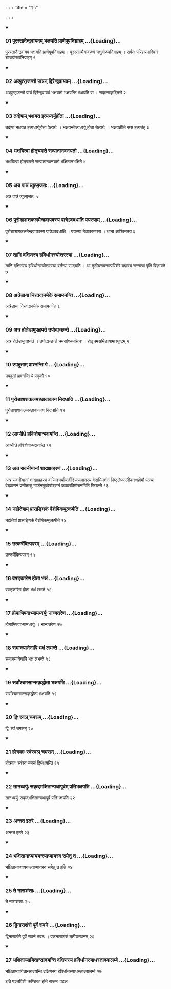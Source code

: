 +++
title = "२५"

+++

<div class="js_include" includetitle="true" newlevelforh1="3" unfilled="" url="/vedAH_yajuH/taittirIyam/sUtram/ApastambaH/shrautam/vishvAsa-prastutiH/12/25/01_purastAdaindravAyavam_bhaxayati_prANeShUpanigrAham.md">
<details open><summary><h3>01 पुरस्तादैन्द्रवायवम् भक्षयति प्राणेषूपनिग्राहम् ...{Loading}...</h3></summary>

पुरस्तादैन्द्रवायवं भक्षयति प्राणेषूपनिग्राहम् । पुरस्तान्मैत्रावरुणं चक्षुषोरुपनिग्राहम् । सर्वतः परिहारमाश्विनं श्रोत्रयोरुपनिग्राहम् १
</details>
</div>


<div class="js_include" includetitle="true" newlevelforh1="3" unfilled="" url="/vedAH_yajuH/taittirIyam/sUtram/ApastambaH/shrautam/vishvAsa-prastutiH/12/25/02_avyutsRjantau_pAtran_dviraindravAyavam.md">
<details open><summary><h3>02 अव्युत्सृजन्तौ पात्रन् द्विरैन्द्रवायवम् ...{Loading}...</h3></summary>

अव्युत्सृजन्तौ पात्रं द्विरैन्द्रवायवं भक्षयतो भक्षयन्ति भक्षयति वा । सकृत्सकृदितरौ २
</details>
</div>


<div class="js_include" includetitle="true" newlevelforh1="3" unfilled="" url="/vedAH_yajuH/taittirIyam/sUtram/ApastambaH/shrautam/vishvAsa-prastutiH/12/25/03_tadyeShAm_bhaxayata_ityadhvaryurhotA.md">
<details open><summary><h3>03 तद्येषाम् भक्षयत इत्यध्वर्युर्होता ...{Loading}...</h3></summary>

तद्येषां भक्षयत इत्यध्वर्युर्होता वेत्यर्थः । भक्षयन्तीत्यध्वर्यू होता चेत्यर्थः । भक्षयतीति सस इत्यर्थह् ३
</details>
</div>


<div class="js_include" includetitle="true" newlevelforh1="3" unfilled="" url="/vedAH_yajuH/taittirIyam/sUtram/ApastambaH/shrautam/vishvAsa-prastutiH/12/25/04_bhaxayitvA_hotRchamase_sampAtAnavanayato.md">
<details open><summary><h3>04 भक्षयित्वा होतृचमसे सम्पातानवनयतो ...{Loading}...</h3></summary>

भक्षयित्वा होतृचमसे सम्पातानवनयतो भक्षितानभक्षिते ४
</details>
</div>


<div class="js_include" includetitle="true" newlevelforh1="3" unfilled="" url="/vedAH_yajuH/taittirIyam/sUtram/ApastambaH/shrautam/vishvAsa-prastutiH/12/25/05_atra_pAtraM_vyutsRjataH.md">
<details open><summary><h3>05 अत्र पात्रं व्युत्सृजतः ...{Loading}...</h3></summary>

अत्र पात्रं व्युत्सृजतः ५
</details>
</div>


<div class="js_include" includetitle="true" newlevelforh1="3" unfilled="" url="/vedAH_yajuH/taittirIyam/sUtram/ApastambaH/shrautam/vishvAsa-prastutiH/12/25/06_puroDAshashakalamaindravAyavasya_pAtre-vadadhAti_payasyAm.md">
<details open><summary><h3>06 पुरोडाशशकलमैन्द्रवायवस्य पात्रेऽवदधाति पयस्याम् ...{Loading}...</h3></summary>

पुरोडाशशकलमैन्द्रवायवस्य पात्रेऽवदधाति । पयस्यां मैत्रावरुणस्य । धाना आश्विनस्य ६
</details>
</div>


<div class="js_include" includetitle="true" newlevelforh1="3" unfilled="" url="/vedAH_yajuH/taittirIyam/sUtram/ApastambaH/shrautam/vishvAsa-prastutiH/12/25/07_tAni_daxiNasya_havirdhAnasyottarasyAM.md">
<details open><summary><h3>07 तानि दक्षिणस्य हविर्धानस्योत्तरस्यां ...{Loading}...</h3></summary>

तानि दक्षिणस्य हविर्धानस्योत्तरस्यां वर्तन्यां सादयति । आ तृतीयसवनात्परिशेरे यज्ञस्य सन्तत्या इति विज्ञायते ७
</details>
</div>


<div class="js_include" includetitle="true" newlevelforh1="3" unfilled="" url="/vedAH_yajuH/taittirIyam/sUtram/ApastambaH/shrautam/vishvAsa-prastutiH/12/25/08_atreDAyA_niravadAnameke_samAmananti.md">
<details open><summary><h3>08 अत्रेडाया निरवदानमेके समामनन्ति ...{Loading}...</h3></summary>

अत्रेडाया निरवदानमेके समामनन्ति ८
</details>
</div>


<div class="js_include" includetitle="true" newlevelforh1="3" unfilled="" url="/vedAH_yajuH/taittirIyam/sUtram/ApastambaH/shrautam/vishvAsa-prastutiH/12/25/09_atra_hoteDAmupahvayate_upodyachChante.md">
<details open><summary><h3>09 अत्र होतेडामुपह्वयते उपोद्यच्छन्ते ...{Loading}...</h3></summary>

अत्र होतेडामुपह्वयते । उपोद्यच्छन्ते चमसांश्चमसिनः । होतृचमसमिडायामास्पृष्टम् ९
</details>
</div>


<div class="js_include" includetitle="true" newlevelforh1="3" unfilled="" url="/vedAH_yajuH/taittirIyam/sUtram/ApastambaH/shrautam/vishvAsa-prastutiH/12/25/10_upahUtAm_prAshnanti_ye.md">
<details open><summary><h3>10 उपहूताम् प्राश्नन्ति ये ...{Loading}...</h3></summary>

उपहूतां प्राश्नन्ति ये प्रकृतौ १०
</details>
</div>


<div class="js_include" includetitle="true" newlevelforh1="3" unfilled="" url="/vedAH_yajuH/taittirIyam/sUtram/ApastambaH/shrautam/vishvAsa-prastutiH/12/25/11_puroDAshashakalamachChAvAkAya_nidadhAti.md">
<details open><summary><h3>11 पुरोडाशशकलमच्छावाकाय निदधाति ...{Loading}...</h3></summary>

पुरोडाशशकलमच्छावाकाय निदधाति ११
</details>
</div>


<div class="js_include" includetitle="true" newlevelforh1="3" unfilled="" url="/vedAH_yajuH/taittirIyam/sUtram/ApastambaH/shrautam/vishvAsa-prastutiH/12/25/12_AgnIdhre_haviHsheShAnbhaxayanti.md">
<details open><summary><h3>12 आग्नीध्रे हविःशेषान्भक्षयन्ति ...{Loading}...</h3></summary>

आग्नीध्रे हविःशेषान्भक्षयन्ति १२
</details>
</div>


<div class="js_include" includetitle="true" newlevelforh1="3" unfilled="" url="/vedAH_yajuH/taittirIyam/sUtram/ApastambaH/shrautam/vishvAsa-prastutiH/12/25/13_atra_savanIyAnAM_shAkhApraharaNaM.md">
<details open><summary><h3>13 अत्र सवनीयानां शाखाप्रहरणं ...{Loading}...</h3></summary>

अत्र सवनीयानां शाखाप्रहरणं वाजिनचर्यान्तर्वेदि यजमानस्य वेदाभिमर्शनं पिष्टलेपफलीकरणहोमौ पत्न्या वेदप्रासनं प्रणीतासु मार्जनमुपवेषोदसनं कपालविमोचनमिति क्रियन्ते १३
</details>
</div>


<div class="js_include" includetitle="true" newlevelforh1="3" unfilled="" url="/vedAH_yajuH/taittirIyam/sUtram/ApastambaH/shrautam/vishvAsa-prastutiH/12/25/14_nahyeteShAm_prAsangikaM_vaisheShikamutkarShati.md">
<details open><summary><h3>14 नह्येतेषाम् प्रासङ्गिकं वैशेषिकमुत्कर्षति ...{Loading}...</h3></summary>

नह्येतेषां प्रासङ्गिकं वैशेषिकमुत्कर्षति १४
</details>
</div>


<div class="js_include" includetitle="true" newlevelforh1="3" unfilled="" url="/vedAH_yajuH/taittirIyam/sUtram/ApastambaH/shrautam/vishvAsa-prastutiH/12/25/15_utkarShedityaparam.md">
<details open><summary><h3>15 उत्कर्षेदित्यपरम् ...{Loading}...</h3></summary>

उत्कर्षेदित्यपरम् १५
</details>
</div>


<div class="js_include" includetitle="true" newlevelforh1="3" unfilled="" url="/vedAH_yajuH/taittirIyam/sUtram/ApastambaH/shrautam/vishvAsa-prastutiH/12/25/16_vaShaTkAreNa_hotA_bhaxaM.md">
<details open><summary><h3>16 वषट्कारेण होता भक्षं ...{Loading}...</h3></summary>

वषट्कारेण होता भक्षं लभते १६
</details>
</div>


<div class="js_include" includetitle="true" newlevelforh1="3" unfilled="" url="/vedAH_yajuH/taittirIyam/sUtram/ApastambaH/shrautam/vishvAsa-prastutiH/12/25/17_homAbhiShavAbhyAmadhvaryuH_nAnyatareNa.md">
<details open><summary><h3>17 होमाभिषवाभ्यामध्वर्युः नान्यतरेण ...{Loading}...</h3></summary>

होमाभिषवाभ्यामध्वर्युः । नान्यतरेण १७
</details>
</div>


<div class="js_include" includetitle="true" newlevelforh1="3" unfilled="" url="/vedAH_yajuH/taittirIyam/sUtram/ApastambaH/shrautam/vishvAsa-prastutiH/12/25/18_samAkhyAnenApi_bhaxaM_labhante.md">
<details open><summary><h3>18 समाख्यानेनापि भक्षं लभन्ते ...{Loading}...</h3></summary>

समाख्यानेनापि भक्षं लभन्ते १८
</details>
</div>


<div class="js_include" includetitle="true" newlevelforh1="3" unfilled="" url="/vedAH_yajuH/taittirIyam/sUtram/ApastambaH/shrautam/vishvAsa-prastutiH/12/25/19_sarvAMshchamasAnsakRddhotA_bhaxayati.md">
<details open><summary><h3>19 सर्वांश्चमसान्सकृद्धोता भक्षयति ...{Loading}...</h3></summary>

सर्वांश्चमसान्सकृद्धोता भक्षयति १९
</details>
</div>


<div class="js_include" includetitle="true" newlevelforh1="3" unfilled="" url="/vedAH_yajuH/taittirIyam/sUtram/ApastambaH/shrautam/vishvAsa-prastutiH/12/25/20_dviH_sva~n_chamasam.md">
<details open><summary><h3>20 द्विः स्वञ् चमसम् ...{Loading}...</h3></summary>

द्विः स्वं चमसम् २०
</details>
</div>


<div class="js_include" includetitle="true" newlevelforh1="3" unfilled="" url="/vedAH_yajuH/taittirIyam/sUtram/ApastambaH/shrautam/vishvAsa-prastutiH/12/25/21_hotrakAH_svaMsva~n_chamasan.md">
<details open><summary><h3>21 होत्रकाः स्वंस्वञ् चमसन् ...{Loading}...</h3></summary>

होत्रकाः स्वंस्वं चमसं द्विर्भक्षयन्ति २१
</details>
</div>


<div class="js_include" includetitle="true" newlevelforh1="3" unfilled="" url="/vedAH_yajuH/taittirIyam/sUtram/ApastambaH/shrautam/vishvAsa-prastutiH/12/25/22_tAnadhvaryuH_sakRdbhaxitAnyathApUrvam_pratibhaxayati.md">
<details open><summary><h3>22 तानध्वर्युः सकृद्भक्षितान्यथापूर्वम् प्रतिभक्षयति ...{Loading}...</h3></summary>

तानध्वर्युः सकृद्भक्षितान्यथापूर्वं प्रतिभक्षयति २२
</details>
</div>


<div class="js_include" includetitle="true" newlevelforh1="3" unfilled="" url="/vedAH_yajuH/taittirIyam/sUtram/ApastambaH/shrautam/vishvAsa-prastutiH/12/25/23_antata_itare.md">
<details open><summary><h3>23 अन्तत इतरे ...{Loading}...</h3></summary>

अन्तत इतरे २३
</details>
</div>


<div class="js_include" includetitle="true" newlevelforh1="3" unfilled="" url="/vedAH_yajuH/taittirIyam/sUtram/ApastambaH/shrautam/vishvAsa-prastutiH/12/25/24_bhaxitAnApyAyayantyApyAyasva_sametu_ta.md">
<details open><summary><h3>24 भक्षितानाप्याययन्त्याप्यायस्व समेतु त ...{Loading}...</h3></summary>

भक्षितानाप्याययन्त्याप्यायस्व समेतु त इति २४
</details>
</div>


<div class="js_include" includetitle="true" newlevelforh1="3" unfilled="" url="/vedAH_yajuH/taittirIyam/sUtram/ApastambaH/shrautam/vishvAsa-prastutiH/12/25/25_te_nArAshaMsAH.md">
<details open><summary><h3>25 ते नाराशंसाः ...{Loading}...</h3></summary>

ते नाराशंसाः २५
</details>
</div>


<div class="js_include" includetitle="true" newlevelforh1="3" unfilled="" url="/vedAH_yajuH/taittirIyam/sUtram/ApastambaH/shrautam/vishvAsa-prastutiH/12/25/26_dvinArAshaMse_pUrve_savane.md">
<details open><summary><h3>26 द्विनाराशंसे पूर्वे सवने ...{Loading}...</h3></summary>

द्विनाराशंसे पूर्वे सवने भवतः । एकनाराशंसं तृतीयसवनम् २६
</details>
</div>


<div class="js_include" includetitle="true" newlevelforh1="3" unfilled="" url="/vedAH_yajuH/taittirIyam/sUtram/ApastambaH/shrautam/vishvAsa-prastutiH/12/25/27_bhaxitApyAyitAnsAdayanti_daxiNasya_havirdhAnasyAdhastAdavAlambe.md">
<details open><summary><h3>27 भक्षिताप्यायितान्सादयन्ति दक्षिणस्य हविर्धानस्याधस्तादवालम्बे ...{Loading}...</h3></summary>

भक्षिताप्यायितान्सादयन्ति दक्षिणस्य हविर्धानस्याधस्तादवालम्बे २७
</details>
</div>



  
इति पञ्चविंशी कण्डिका 
इति सप्तमः पटलः
